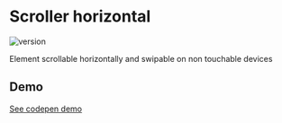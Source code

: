 
# Scroller horizontal

![version](https://img.shields.io/github/manifest-json/v/Natjo/scrollerHorizontal)  

Element scrollable horizontally and swipable on non touchable devices

## Demo


[See codepen demo](https://codepen.io/natjo/pen/ZEXyXWK)
